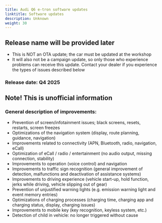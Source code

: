 ```yaml
---
title: Audi Q6 e-tron software updates
linktitle: Software updates
description: Unknown
weight: 30
---
```


## Release name will be provided later

- This is NOT an OTA update; the car must be updated at the workshop
- It will also not be a campaign update, so only those who experience problems can receive this update. Contact your dealer if you experience the types of issues described below

### Release date: Q4 2025

## Note! This is unofficial information
### General description of improvements:
- Prevention of screen/infotainment issues; black screens, resets, restarts, screen freezes
- Optimizations of the navigation system (display, route planning, guidance, navigation)
- Improvements related to connectivity (APN, Bluetooth, radio, navigation, eCall)
- Optimization of eCall / radio / entertainment (no audio output, missing connection, stability)
- Improvements to operation (voice control) and navigation
- Improvements to traffic sign recognition (general improvement of detection, malfunctions and deactivation of assistance systems)
- Improvements to driving experience (vehicle start-up, hold function, jerks while driving, vehicle slipping out of gear)
- Prevention of unjustified warning lights (e.g. emission warning light and event memory entries)
- Optimizations of charging processes (charging time, charging app and charging status, display, charging issues)
- Improvements to mobile key (key recognition, keyless system, etc.)
- Detection of child in vehicle: no longer triggered without cause
